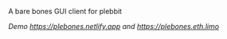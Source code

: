 A bare bones GUI client for plebbit

_Demo https://plebones.netlify.app and https://plebones.eth.limo_
